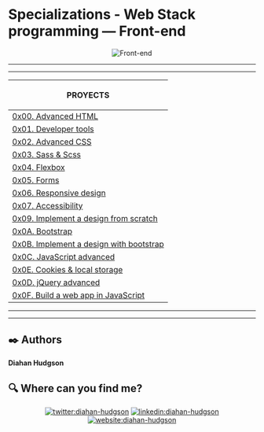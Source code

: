# Specializations - Web Stack programming ― Front-end

<p align="center">
    <img src="https://www.cursosgis.com/wp-content/uploads/2017/06/lenguajes_1.png" alt="Front-end"></p>

***
***

| <p align="center">PROYECTS</p>  |
|---|
| [0x00. Advanced HTML](https://github.com/Caroll1889/holbertonschool-web_front_end/tree/master/0x00-html_advanced) | |
| [0x01. Developer tools](https://github.com/Caroll1889/holbertonschool-web_front_end/tree/master/0x01-developer_tools) | |
| [0x02. Advanced CSS](https://github.com/Caroll1889/holbertonschool-web_front_end/tree/master/0x02-CSS_advanced) |  |
| [0x03. Sass & Scss](https://github.com/Caroll1889/holbertonschool-web_front_end/tree/master/0x03-sass_scss) |  |
| [0x04. Flexbox](https://github.com/Caroll1889/holbertonschool-web_front_end/tree/master/0x04-flexbox) |  |
| [0x05. Forms](https://github.com/Caroll1889/holbertonschool-web_front_end/tree/master/0x05-form) |  |
| [0x06. Responsive design](https://github.com/Caroll1889/holbertonschool-web_front_end/tree/master/0x06-responsive_design) |  |
| [0x07. Accessibility](https://github.com/Caroll1889/holbertonschool-web_front_end/tree/master/0x07-accessibility) |  |
| [0x09. Implement a design from scratch](https://github.com/Caroll1889/holberton-headphones) |  |
| [0x0A. Bootstrap](https://github.com/Caroll1889/holbertonschool-web_front_end/tree/master/0x0A-Bootstrap) |  |
| [0x0B. Implement a design with bootstrap](https://github.com/Caroll1889/holberton-smiling-school) |  |
| [0x0C. JavaScript advanced](https://github.com/Caroll1889/holbertonschool-web_front_end/tree/master/0x0C-Javascript_advanced) |  |
| [0x0E. Cookies & local storage](https://github.com/Caroll1889/holbertonschool-web_front_end/tree/master/0x0E-Cookies_local_storage) |  |
| [0x0D. jQuery advanced](https://github.com/Caroll1889/holbertonschool-web_front_end/tree/master/0x0D-JQuery_advanced) |  |
| [0x0F. Build a web app in JavaScript](https://github.com/Caroll1889/holberton-smiling-school-javascript) |  |

***
***

## :black_nib: Authors 

**Diahan Hudgson** 


## :mag: Where can you find me?

<p align="center">
<a href="https://twitter.com/diacaroll" target="_blank">
    <img src="https://img.icons8.com/bubbles/100/000000/twitter.png"/ alt="twitter:diahan-hudgson"></a>
<a href="https://www.linkedin.com/in/diahan-hudgson/" target="_blank">
    <img src="https://img.icons8.com/bubbles/100/000000/linkedin.png"/ alt="linkedin:diahan-hudgson"></a>
<a href="https://my-website-ten-delta.vercel.app/" target="_blank">    
    <img src="https://img.icons8.com/bubbles/100/000000/web.png"/ alt="website:diahan-hudgson"></a>
</p>